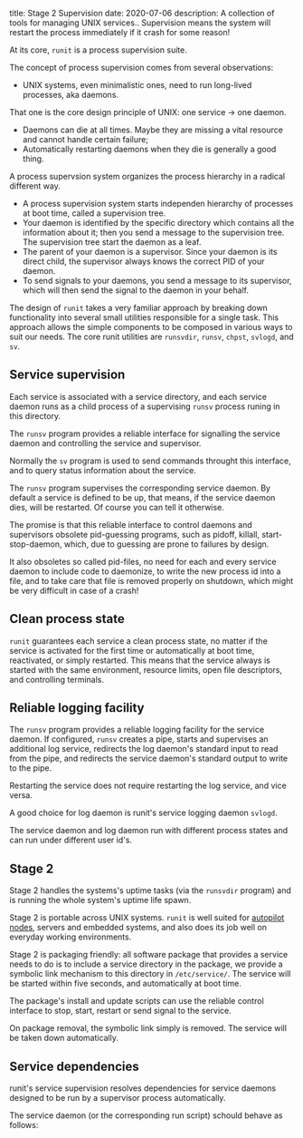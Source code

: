 title: Stage 2 Supervision
date: 2020-07-06
description: A collection of tools for managing UNIX services.. Supervision means the system will restart the process immediately if it crash for some reason!

At its core, `runit` is a process supervision suite.

The concept of process supervision comes from several observations:

- UNIX systems, even minimalistic ones, need to run long-lived processes, aka daemons.

That one is the core design principle of UNIX: one service -> one daemon.

- Daemons can die at all times. Maybe they are missing a vital resource and cannot handle certain failure;
- Automatically restarting daemons when they die is generally a good thing.

A process supervsion system organizes the process hierarchy in a radical different way.

- A process supervision system starts independen hierarchy of processes at boot time, called a supervision tree.
- Your daemon is identified by the specific directory which contains all the information about it; then you send a message to the supervision tree. The supervision tree start the daemon as a leaf.
- The parent of your daemon is a supervisor. Since your daemon is its direct child, the supervisor always knows the correct PID of your daemon.
- To send signals to your daemons, you send a message to its supervisor, which will then send the signal to the daemon in your behalf.

The design of `runit` takes a very familiar approach by breaking down functionality into several small utilities
responsible for a single task. This approach allows the simple components to be composed in various ways to suit
our needs. The core runit utilities are `runsvdir`, `runsv`, `chpst`, `svlogd`, and `sv`.

## Service supervision

Each service is associated with a service directory, and each service daemon runs as a child process of a supervising `runsv` process runing in this directory.

The `runsv` program provides a reliable interface for signalling the service daemon and controlling the service and supervisor.

Normally the `sv` program is used to send commands throught this interface, and to query status information about the service.

The `runsv` program supervises the corresponding service daemon. By default a service is defined to be up, that means, if the service daemon dies, will be restarted. Of course you can tell it otherwise.

The promise is that this reliable interface to control daemons and supervisors obsolete pid-guessing programs, such as pidoff, killall, start-stop-daemon, which, due to guessing are prone to failures by design.

It also obsoletes so called pid-files, no need for each and every service daemon to include code to daemonize, to write the new process id into a file, and to take care that file is removed properly on shutdown, which might be very difficult in case of a crash!

## Clean process state

`runit` guarantees each service a clean process state, no matter if the service is activated for the first time or automatically at boot time, reactivated, or simply restarted. This means that the service always is started with the same environment, resource limits, open file descriptors, and controlling terminals.

## Reliable logging facility

The `runsv` program provides a reliable logging facility for the service daemon. If configured, `runsv` creates a pipe, starts and supervises an additional log service, redirects the log daemon's standard input to read from the pipe, and redirects the service daemon's standard output to write to the pipe.

Restarting the service does not require restarting the log service, and vice versa.

A good choice for log daemon is runit's service logging daemon `svlogd`.

The service daemon and log daemon run with different process states and can run under different user id's.

## Stage 2

Stage 2 handles the systems's uptime tasks (via the `runsvdir` program) and is running the whole system's uptime life spawn.

Stage 2 is portable across UNIX systems. `runit` is well suited for [autopilot nodes](ihttps://news.ycombinator.com/item?id=19193572), servers and embedded systems, and also does its job well on everyday working environments.

Stage 2 is packaging friendly: all software package that provides a service needs to do is to include a service directory in the package, we provide a symbolic link mechanism to this directory in `/etc/service/`. The service will be started within five seconds, and automatically at boot time.

The package's install and update scripts can use the reliable control interface to stop, start, restart or send signal to the service.

On package removal, the symbolic link simply is removed. The service will be taken down automatically.

## Service dependencies

runit's service supervision resolves dependencies for service daemons designed to be run by a supervisor process automatically.

The service daemon (or the corresponding run script) schould behave as follows:


